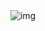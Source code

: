 <div align="center">
  <img src="https://media.giphy.com/media/pWhWtKdqwOAco/giphy.gif" alt="img" />
</div>
